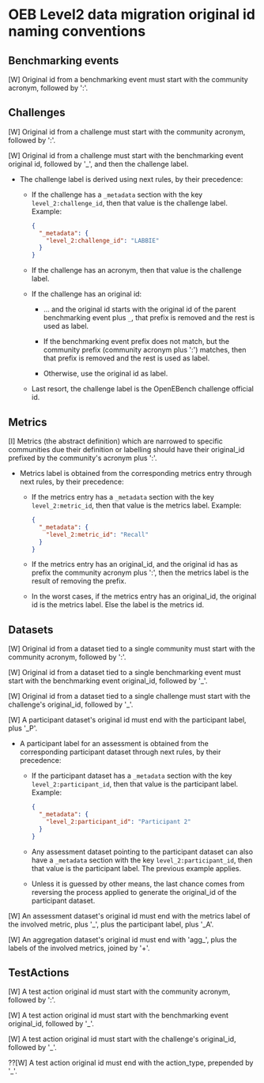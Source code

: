 # OEB Level2 data migration original id naming conventions

## Benchmarking events

[W] Original id from a benchmarking event must start with the community acronym, followed by ':'.

## Challenges

[W] Original id from a challenge must start with the community acronym, followed by ':'.

[W] Original id from a challenge must start with the benchmarking event original id, followed by '_', and then the challenge label.

* The challenge label is derived using next rules, by their precedence:

  - If the challenge has a `_metadata` section with the key `level_2:challenge_id`, then that value is the challenge label. Example:
  
    ```json
    {
      "_metadata": {
        "level_2:challenge_id": "LABBIE"
      }
    }
    ```
    
  - If the challenge has an acronym, then that value is the challenge label.
  
  - If the challenge has an original id:
    - ... and the original id starts with the original id of the parent benchmarking event plus `_`,
      that prefix is removed and the rest is used as label.
      
    - If the benchmarking event prefix does not match, but the community prefix
      (community acronym plus ':') matches, then that prefix is removed and the
      rest is used as label.
      
    - Otherwise, use the original id as label.
  
  - Last resort, the challenge label is the OpenEBench challenge official id.

## Metrics

[I] Metrics (the abstract definition) which are narrowed to specific communities due
    their definition or labelling should have their original_id prefixed by the
    community's acronym plus ':'.
    
* Metrics label is obtained from the corresponding metrics entry through next rules,
  by their precedence:
  
  - If the metrics entry has a `_metadata` section with the key `level_2:metric_id`,
    then that value is the metrics label. Example:
    
    ```json
    {
      "_metadata": {
        "level_2:metric_id": "Recall"
      }
    }
    ```
    
  - If the metrics entry has an original_id, and the original id has as prefix the community acronym
    plus ':', then the metrics label is the result of removing the prefix.
  
  - In the worst cases, if the metrics entry has an original_id, the original id is the metrics label.
    Else the label is the metrics id.

## Datasets

[W] Original id from a dataset tied to a single community must start with the community acronym, followed by ':'.

[W] Original id from a dataset tied to a single benchmarking event must start with the benchmarking event original_id, followed by '_'.

[W] Original id from a dataset tied to a single challenge must start with the challenge's original_id, followed by '_'.

[W] A participant dataset's original id must end with the participant label, plus '_P'.

* A participant label for an assessment is obtained from the corresponding participant dataset through next rules, by their precedence:

  - If the participant dataset has a `_metadata` section with the key `level_2:participant_id`,
    then that value is the participant label. Example:
    
    ```json
    {
      "_metadata": {
        "level_2:participant_id": "Participant 2"
      }
    }
    ```
  
  - Any assessment dataset pointing to the participant dataset can also have a `_metadata` section
    with the key `level_2:participant_id`, then that value is the participant label. The previous example applies.
  
  - Unless it is guessed by other means, the last chance comes from reversing the
    process applied to generate the original_id of the participant dataset.
    
[W] An assessment dataset's original id must end with the metrics label of the involved metric, plus '_', plus the participant label, plus '_A'.

[W] An aggregation dataset's original id must end with 'agg_', plus the labels of the involved metrics, joined by '+'.

## TestActions

[W] A test action original id must start with the community acronym, followed by ':'.

[W] A test action original id must start with the benchmarking event original_id, followed by '_'.

[W] A test action original id must start with the challenge's original_id, followed by '_'.

??[W] A test action original id must end with the action_type, prepended by '_'. 